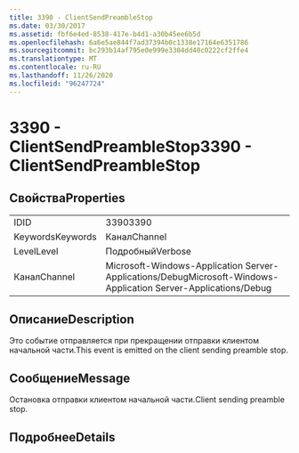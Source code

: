 ```yaml
---
title: 3390 - ClientSendPreambleStop
ms.date: 03/30/2017
ms.assetid: fbf6e4ed-8538-417e-b4d1-a30b45ee6b5d
ms.openlocfilehash: 6a6e5ae844f7ad37394b0c1338e17164e6351786
ms.sourcegitcommit: bc293b14af795e0e999e3304dd40c0222cf2ffe4
ms.translationtype: MT
ms.contentlocale: ru-RU
ms.lasthandoff: 11/26/2020
ms.locfileid: "96247724"
---
```

# <a name="3390---clientsendpreamblestop"></a><span data-ttu-id="97046-102">3390 - ClientSendPreambleStop</span><span class="sxs-lookup"><span data-stu-id="97046-102">3390 - ClientSendPreambleStop</span></span>

## <a name="properties"></a><span data-ttu-id="97046-103">Свойства</span><span class="sxs-lookup"><span data-stu-id="97046-103">Properties</span></span>  
  
|||  
|-|-|  
|<span data-ttu-id="97046-104">ID</span><span class="sxs-lookup"><span data-stu-id="97046-104">ID</span></span>|<span data-ttu-id="97046-105">3390</span><span class="sxs-lookup"><span data-stu-id="97046-105">3390</span></span>|  
|<span data-ttu-id="97046-106">Keywords</span><span class="sxs-lookup"><span data-stu-id="97046-106">Keywords</span></span>|<span data-ttu-id="97046-107">Канал</span><span class="sxs-lookup"><span data-stu-id="97046-107">Channel</span></span>|  
|<span data-ttu-id="97046-108">Level</span><span class="sxs-lookup"><span data-stu-id="97046-108">Level</span></span>|<span data-ttu-id="97046-109">Подробный</span><span class="sxs-lookup"><span data-stu-id="97046-109">Verbose</span></span>|  
|<span data-ttu-id="97046-110">Канал</span><span class="sxs-lookup"><span data-stu-id="97046-110">Channel</span></span>|<span data-ttu-id="97046-111">Microsoft-Windows-Application Server-Applications/Debug</span><span class="sxs-lookup"><span data-stu-id="97046-111">Microsoft-Windows-Application Server-Applications/Debug</span></span>|  
  
## <a name="description"></a><span data-ttu-id="97046-112">Описание</span><span class="sxs-lookup"><span data-stu-id="97046-112">Description</span></span>  

 <span data-ttu-id="97046-113">Это событие отправляется при прекращении отправки клиентом начальной части.</span><span class="sxs-lookup"><span data-stu-id="97046-113">This event is emitted on the client sending preamble stop.</span></span>  
  
## <a name="message"></a><span data-ttu-id="97046-114">Сообщение</span><span class="sxs-lookup"><span data-stu-id="97046-114">Message</span></span>  

 <span data-ttu-id="97046-115">Остановка отправки клиентом начальной части.</span><span class="sxs-lookup"><span data-stu-id="97046-115">Client sending preamble stop.</span></span>  
  
## <a name="details"></a><span data-ttu-id="97046-116">Подробнее</span><span class="sxs-lookup"><span data-stu-id="97046-116">Details</span></span>
